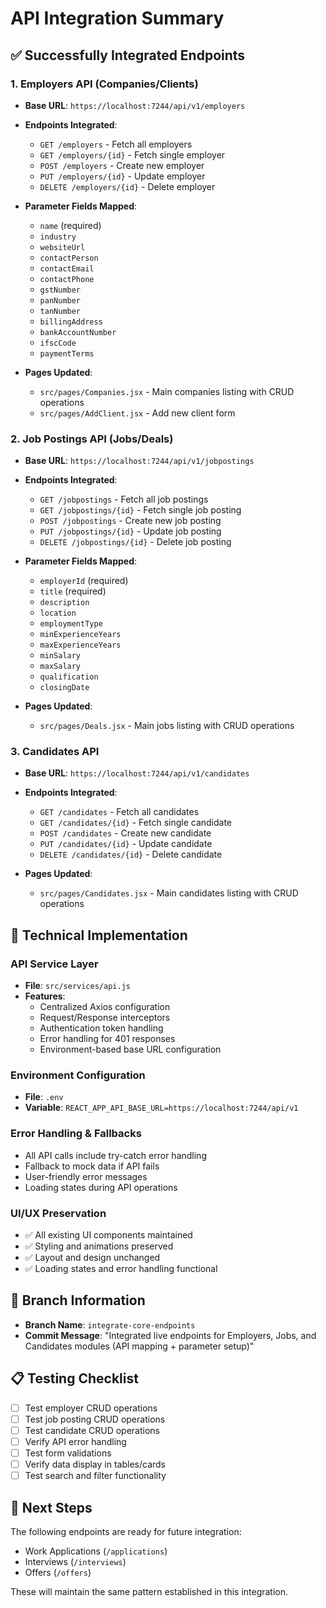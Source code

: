 # API Integration Summary

## ✅ Successfully Integrated Endpoints

### 1. Employers API (Companies/Clients)
- **Base URL**: `https://localhost:7244/api/v1/employers`
- **Endpoints Integrated**:
  - `GET /employers` - Fetch all employers
  - `GET /employers/{id}` - Fetch single employer
  - `POST /employers` - Create new employer
  - `PUT /employers/{id}` - Update employer
  - `DELETE /employers/{id}` - Delete employer

- **Parameter Fields Mapped**:
  - `name` (required)
  - `industry`
  - `websiteUrl`
  - `contactPerson`
  - `contactEmail`
  - `contactPhone`
  - `gstNumber`
  - `panNumber`
  - `tanNumber`
  - `billingAddress`
  - `bankAccountNumber`
  - `ifscCode`
  - `paymentTerms`

- **Pages Updated**:
  - `src/pages/Companies.jsx` - Main companies listing with CRUD operations
  - `src/pages/AddClient.jsx` - Add new client form

### 2. Job Postings API (Jobs/Deals)
- **Base URL**: `https://localhost:7244/api/v1/jobpostings`
- **Endpoints Integrated**:
  - `GET /jobpostings` - Fetch all job postings
  - `GET /jobpostings/{id}` - Fetch single job posting
  - `POST /jobpostings` - Create new job posting
  - `PUT /jobpostings/{id}` - Update job posting
  - `DELETE /jobpostings/{id}` - Delete job posting

- **Parameter Fields Mapped**:
  - `employerId` (required)
  - `title` (required)
  - `description`
  - `location`
  - `employmentType`
  - `minExperienceYears`
  - `maxExperienceYears`
  - `minSalary`
  - `maxSalary`
  - `qualification`
  - `closingDate`

- **Pages Updated**:
  - `src/pages/Deals.jsx` - Main jobs listing with CRUD operations

### 3. Candidates API
- **Base URL**: `https://localhost:7244/api/v1/candidates`
- **Endpoints Integrated**:
  - `GET /candidates` - Fetch all candidates
  - `GET /candidates/{id}` - Fetch single candidate
  - `POST /candidates` - Create new candidate
  - `PUT /candidates/{id}` - Update candidate
  - `DELETE /candidates/{id}` - Delete candidate

- **Pages Updated**:
  - `src/pages/Candidates.jsx` - Main candidates listing with CRUD operations

## 🔧 Technical Implementation

### API Service Layer
- **File**: `src/services/api.js`
- **Features**:
  - Centralized Axios configuration
  - Request/Response interceptors
  - Authentication token handling
  - Error handling for 401 responses
  - Environment-based base URL configuration

### Environment Configuration
- **File**: `.env`
- **Variable**: `REACT_APP_API_BASE_URL=https://localhost:7244/api/v1`

### Error Handling & Fallbacks
- All API calls include try-catch error handling
- Fallback to mock data if API fails
- User-friendly error messages
- Loading states during API operations

### UI/UX Preservation
- ✅ All existing UI components maintained
- ✅ Styling and animations preserved
- ✅ Layout and design unchanged
- ✅ Loading states and error handling functional

## 🚀 Branch Information
- **Branch Name**: `integrate-core-endpoints`
- **Commit Message**: "Integrated live endpoints for Employers, Jobs, and Candidates modules (API mapping + parameter setup)"

## 📋 Testing Checklist
- [ ] Test employer CRUD operations
- [ ] Test job posting CRUD operations  
- [ ] Test candidate CRUD operations
- [ ] Verify API error handling
- [ ] Test form validations
- [ ] Verify data display in tables/cards
- [ ] Test search and filter functionality

## 🔄 Next Steps
The following endpoints are ready for future integration:
- Work Applications (`/applications`)
- Interviews (`/interviews`) 
- Offers (`/offers`)

These will maintain the same pattern established in this integration.